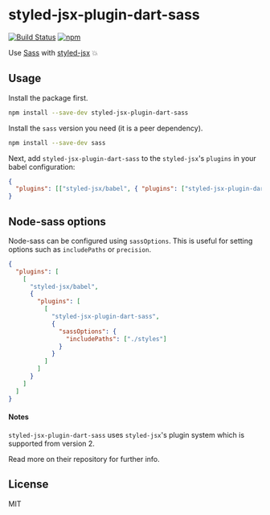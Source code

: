 # styled-jsx-plugin-dart-sass

[![Build Status](https://travis-ci.org/giuseppeg/styled-jsx-plugin-sass.svg?branch=master)](https://travis-ci.org/giuseppeg/styled-jsx-plugin-sass)
[![npm](https://img.shields.io/npm/v/styled-jsx-plugin-sass.svg)](https://www.npmjs.com/package/styled-jsx-plugin-sass)

Use [Sass](http://sass-lang.com/) with [styled-jsx](https://github.com/zeit/styled-jsx) 💥

## Usage

Install the package first.

```bash
npm install --save-dev styled-jsx-plugin-dart-sass
```

Install the `sass` version you need (it is a peer dependency).

```bash
npm install --save-dev sass
```

Next, add `styled-jsx-plugin-dart-sass` to the `styled-jsx`'s `plugins` in your babel configuration:

```json
{
  "plugins": [["styled-jsx/babel", { "plugins": ["styled-jsx-plugin-dart-sass"] }]]
}
```

## Node-sass options

Node-sass can be configured using `sassOptions`. This is useful for setting options such as `includePaths` or `precision`.

```json
{
  "plugins": [
    [
      "styled-jsx/babel",
      {
        "plugins": [
          [
            "styled-jsx-plugin-dart-sass",
            {
              "sassOptions": {
                "includePaths": ["./styles"]
              }
            }
          ]
        ]
      }
    ]
  ]
}
```

#### Notes

`styled-jsx-plugin-dart-sass` uses `styled-jsx`'s plugin system which is supported from version 2.

Read more on their repository for further info.

## License

MIT
